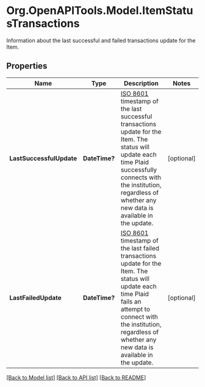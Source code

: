 # Org.OpenAPITools.Model.ItemStatusTransactions
Information about the last successful and failed transactions update for the Item.

## Properties

Name | Type | Description | Notes
------------ | ------------- | ------------- | -------------
**LastSuccessfulUpdate** | **DateTime?** | [ISO 8601](https://wikipedia.org/wiki/ISO_8601) timestamp of the last successful transactions update for the Item. The status will update each time Plaid successfully connects with the institution, regardless of whether any new data is available in the update. | [optional] 
**LastFailedUpdate** | **DateTime?** | [ISO 8601](https://wikipedia.org/wiki/ISO_8601) timestamp of the last failed transactions update for the Item. The status will update each time Plaid fails an attempt to connect with the institution, regardless of whether any new data is available in the update. | [optional] 

[[Back to Model list]](../README.md#documentation-for-models) [[Back to API list]](../README.md#documentation-for-api-endpoints) [[Back to README]](../README.md)

